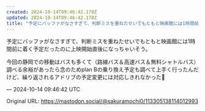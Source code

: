 ```yaml
---
created: 2024-10-14T09:46:42.178Z
updated: 2024-10-14T09:46:42.178Z
title: "予定にバッファがなさすぎて、判断ミスを重ねたせいでもともと映画館には1時間前に着[...]"
---
```


<p>予定にバッファがなさすぎて、判断ミスを重ねたせいでもともと映画館には1時間前に着く予定だったのに上映開始直後になっちゃいそう。</p><p>今回の静岡での移動はバスも多くて（路線バス＆高速バス＆無料シャトルバス）調べる余裕があったら念のためplan Bの乗り換え予定も調べて上手く行ったんだけど、繰り返されるアドリブの予定変更には対応しきれなかった🥲</p>

&mdash; 2024-10-14 09:46:42 UTC

Original URL: https://mastodon.social/@sakuramochi0/113305138114012993
